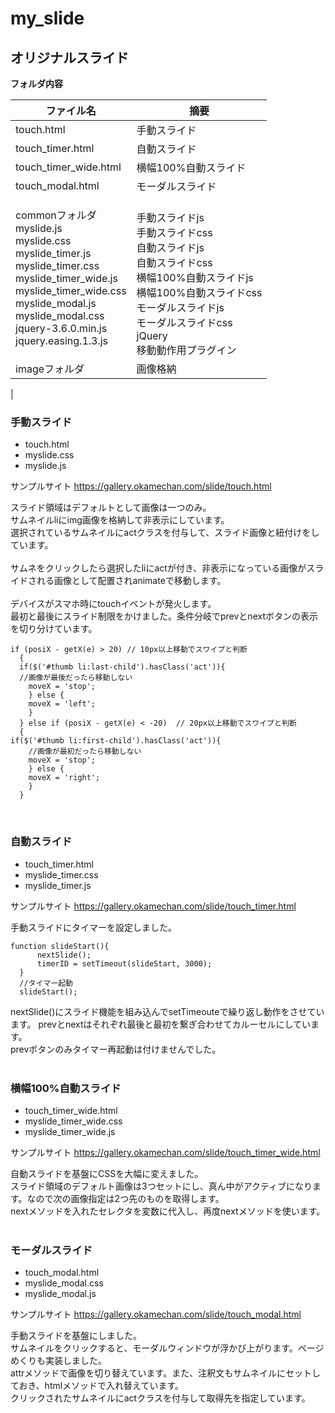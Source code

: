 # my_slide
## オリジナルスライド
**フォルダ内容**

| ファイル名 | 摘要 
|--|--
|touch.html| 手動スライド
|touch_timer.html|自動スライド
|touch_timer_wide.html|横幅100%自動スライド
|touch_modal.html|モーダルスライド
|commonフォルダ<br>myslide.js<br>myslide.css<br>myslide_timer.js<br>myslide_timer.css<br>myslide_timer_wide.js<br>myslide_timer_wide.css<br>myslide_modal.js<br>myslide_modal.css<br>jquery-3.6.0.min.js<br>jquery.easing.1.3.js | <br>手動スライドjs<br>手動スライドcss<br>自動スライドjs<br>自動スライドcss<br>横幅100%自動スライドjs<br>横幅100%自動スライドcss<br>モーダルスライドjs<br>モーダルスライドcss<br>jQuery<br>移動動作用プラグイン
|imageフォルダ|画像格納
|

### 手動スライド
- touch.html
- myslide.css
- myslide.js

サンプルサイト
https://gallery.okamechan.com/slide/touch.html

スライド領域はデフォルトとして画像は一つのみ。<br>サムネイルliにimg画像を格納して非表示にしています。<br>選択されているサムネイルにactクラスを付与して、スライド画像と紐付けをしています。<br><br>
サムネをクリックしたら選択したliにactが付き、非表示になっている画像がスライドされる画像として配置されanimateで移動します。<br><br>
デバイスがスマホ時にtouchイベントが発火します。<br>
最初と最後にスライド制限をかけました。条件分岐でprevとnextボタンの表示を切り分けています。
<pre><code>if (posiX - getX(e) > 20) // 10px以上移動でスワイプと判断
  {
  if($('#thumb li:last-child').hasClass('act')){
  //画像が最後だったら移動しない
    moveX = 'stop';
    } else {
    moveX = 'left';
    }
  } else if (posiX - getX(e) < -20)  // 20px以上移動でスワイプと判断
  {
if($('#thumb li:first-child').hasClass('act')){
    //画像が最初だったら移動しない
    moveX = 'stop';
    } else {
    moveX = 'right';
    }
  }
</code></pre>
<br>

### 自動スライド
- touch_timer.html
- myslide_timer.css
- myslide_timer.js

サンプルサイト
https://gallery.okamechan.com/slide/touch_timer.html

手動スライドにタイマーを設定しました。<br>
<pre><code>function slideStart(){
      nextSlide();
      timerID = setTimeout(slideStart, 3000);
  }
  //タイマー起動
  slideStart();
</code></pre>
nextSlide()にスライド機能を組み込んでsetTimeouteで繰り返し動作をさせています。
prevとnextはそれぞれ最後と最初を繋ぎ合わせてカルーセルにしています。<br>
prevボタンのみタイマー再起動は付けませんでした。<br><br>

### 横幅100%自動スライド
- touch_timer_wide.html
- myslide_timer_wide.css
- myslide_timer_wide.js

サンプルサイト
https://gallery.okamechan.com/slide/touch_timer_wide.html

自動スライドを基盤にCSSを大幅に変えました。<br>スライド領域のデフォルト画像は3つセットにし、真ん中がアクティブになります。なので次の画像指定は2つ先のものを取得します。<br>nextメソッドを入れたセレクタを変数に代入し、再度nextメソッドを使います。<br><br>

### モーダルスライド
- touch_modal.html
- myslide_modal.css
- myslide_modal.js

サンプルサイト
https://gallery.okamechan.com/slide/touch_modal.html

手動スライドを基盤にしました。<br>サムネイルをクリックすると、モーダルウィンドウが浮かび上がります。ページめくりも実装しました。<br>attrメソッドで画像を切り替えています。また、注釈文もサムネイルにセットしておき、htmlメソッドで入れ替えています。<br>クリックされたサムネイルにactクラスを付与して取得先を指定しています。<br>










